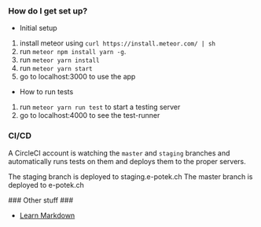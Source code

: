 ### How do I get set up? ###

* Initial setup

1. install meteor using `curl https://install.meteor.com/ | sh`
1. run `meteor npm install yarn -g`.
1. run `meteor yarn install`
1. run `meteor yarn start`
1. go to localhost:3000 to use the app

* How to run tests

1. run `meteor yarn run test` to start a testing server
1. go to localhost:4000 to see the test-runner


### CI/CD ###

A CircleCI account is watching the `master` and `staging` branches and automatically runs tests on them and deploys them to the proper servers.

The staging branch is deployed to staging.e-potek.ch
The master branch is deployed to e-potek.ch

### Other stuff ###

* [Learn Markdown](https://bitbucket.org/tutorials/markdowndemo)
